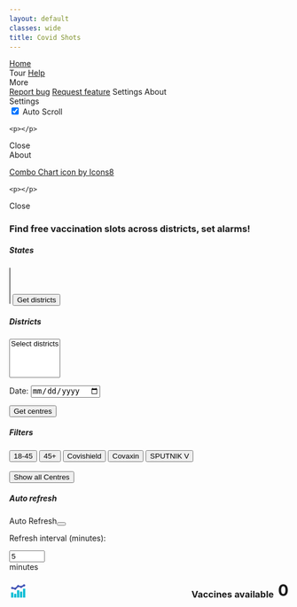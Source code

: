 ```yaml
---
layout: default
classes: wide
title: Covid Shots
---
```


<style>
.filter{}

#vaccinesAvailableNumBlock img {
    margin-right: auto; 
    justify-self: flex-start;
    width: 32px;
    border-radius: 8px;
    cursor: pointer;
}
</style>

<link rel="stylesheet" type="text/css" href="index.css">
<link rel="stylesheet" type="text/css" href="semantic.min.css">
<link rel="stylesheet" type="text/css" href="https://cdn.datatables.net/1.10.24/css/jquery.dataTables.min.css">
<link rel="stylesheet" type="text/css" href="https://unpkg.com/intro.js@3.4.0/minified/introjs.min.css">
<link rel="stylesheet" type="text/css" href="https://cdn.datatables.net/responsive/2.2.7/css/responsive.dataTables.min.css">
<link rel="stylesheet" type="text/css" href="https://cdn.datatables.net/buttons/1.7.0/css/buttons.dataTables.min.css">

<script src="https://code.jquery.com/jquery-3.5.1.min.js" crossorigin="anonymous"></script>
<script src="semantic.min.js"></script>
<script src="components/state.min.js"></script>
<script src="js/tablesort.js"></script>
<script src="js/tata.js"></script>
<script src="https://cdn.datatables.net/1.10.24/js/jquery.dataTables.min.js"></script>
<script src="https://cdn.datatables.net/1.10.24/js/dataTables.semanticui.min.js"></script>
<script src="https://cdn.datatables.net/responsive/2.2.7/js/dataTables.responsive.js"></script>
<script src="https://cdn.datatables.net/buttons/1.7.0/js/dataTables.buttons.min.js"></script>

<script src="https://unpkg.com/dayjs@1.8.21/dayjs.min.js"></script>
<script src="https://unpkg.com/dayjs@1.8.21/plugin/customParseFormat.js"></script>
<script>dayjs.extend(window.dayjs_plugin_customParseFormat);</script>

<script src="https://unpkg.com/intro.js@3.4.0/minified/intro.min.js"></script>


<!--START https://codepen.io/desirecode/pen/MJPJqV-->
<a href="#" id="scrollToTop" style="display: none; z-index:9999"><span></span></a>
<!--END-->

 <div class="ui top sidebar" id="topBar" style="display:none">
    <p id="AutoRefreshRecordGif">&nbsp;⬤</p>
    <p>&nbsp;Refreshing in </p>
    <p id="AutoRefreshRecordTimeRemaing"></p>
    <p>&nbsp;seconds </p>
  </div>

<div class="ui blue inverted menu">
  <a href="https://covidshots.in/?" class="item" target="_self" rel="noopener noreferrer">Home</a>
  <!--<a class="item"></a>-->
  <div class="right menu">
    <a class="item" id="siteTour">Tour</a>
    <a href="https://github.com/lihas/covidshots/blob/gh-pages/Readme.md" class="item" target="_blank" rel="noopener noreferrer">Help</a>
<!---->
  <div class="ui dropdown item" id="navbarMoreBtn">
    More
    <i class="dropdown icon"></i>
    <div class="menu">
      <a class="item" href="https://github.com/lihas/covidshots/issues" target="_blank" rel="noopener noreferrer"><i class="bug icon"></i>Report bug</a>
      <a class="item" href="https://github.com/lihas/covidshots/issues" target="_blank" rel="noopener noreferrer"><i class="magic icon"></i>Request feature</a>
      <a class="item" target="_blank" rel="noopener noreferrer" id="SettingsDialogButton"><i class="cog icon"></i>Settings</a>
      <a class="item" target="_blank" rel="noopener noreferrer" id="AboutDialogButton"><i class="info circle icon"></i>About</a>
    </div>
  </div>
<!---->
  </div>
</div>

<div class="ui modal" id="SettingsDialogModal">
  <div class="header">Settings</div>
  <div class="scrolling content">

  <div class="ui toggle checkbox" id="SettingAutoScroll">
  <input type="checkbox" name="public" checked="checked" id="SettingAutoScrollInput">
  <label title="When ON auto scrolls to table when results are available">Auto Scroll</label>
  </div>

    <p></p>
  </div>
  <div class="actions">
    <!--<div class="ui approve button">Approve</div>
    <div class="ui button">Neutral</div>-->
    <div class="ui cancel button">Close</div>
  </div>
</div>


<div class="ui modal" id="AboutDialogModal">
  <div class="header">About</div>
  <div class="scrolling content">

  <a href="https://icons8.com/icon/f35ivmW8y15E/combo-chart">Combo Chart icon by Icons8</a>

    <p></p>
  </div>
  <div class="actions">
    <!--<div class="ui approve button">Approve</div>
    <div class="ui button">Neutral</div>-->
    <div class="ui cancel button">Close</div>
  </div>
</div>

<h3 class="ui header">Find free vaccination slots across districts, set alarms!</h3>

<h5 class="ui header">States</h5>
<select name="states" multiple="" class="ui fluid dropdown" id="states">
</select>

<button class="ui primary button" id="getDistrictsBtn">
  Get districts
</button>

<h5 class="ui header">Districts</h5>
<select name="districts" multiple="" class="ui fluid dropdown disabled" id="districts">
    <option>Select districts</option>
</select>


<label for="dateInput">Date:</label>
<input type="date" id="dateInput" name="dateInput" />

<button class="ui primary button" id="getCentresBtn">
  Get centres
</button>


<h5 class="ui header">Filters</h5>
<button class="ui toggle button filter grey basic" id="filter_age_18_45">18-45</button>
<button class="ui toggle button filter grey basic" id="filter_age_45_plus">45+</button>
<button class="ui toggle button filter grey basic" id="filter_vaccine_covishield">Covishield</button>
<button class="ui toggle button filter grey basic" id="filter_vaccine_covaxin">Covaxin</button>
<button class="ui toggle button filter grey basic" id="filter_vaccine_sputnikv">SPUTNIK V</button>
<br /><br />
<button class="ui toggle button filter grey basic" id="filter_table_centres_show_all">Show all Centres</button>

<h5 class="ui header">Auto refresh</h5>

<div class="toggle ui animated button" tabindex="0" id="btn_auto_refresh" style="float:left">
      <div class="hidden content">Auto Refresh</div>
      <div class="visible content">
      <i class="big sync alternate icon"></i>
      </div>
</div>

<button class="circular ui icon button" id="alarm_vaccine">
  <i class="big bell slash icon" id="alarm_vaccine_icon"></i>
</button>

<br />

Refresh interval (minutes):
<div class="ui right labeled input disabled" id="input_auto_refresh_interval_parent">
<input type="number" placeholder="Enter time.." id="input_auto_refresh_interval" name="input_auto_refresh_interval" min="5" max="600" value="5">
<div class="ui basic label">
minutes
</div>
</div>

<br/>
<div style="display: flex; width: 100%;float: right;flex-direction: row; align-content: flex-end; align-items: flex-end;justify-items: flex-end;" id="vaccinesAvailableNumBlock">
<img src="images/icons8-combo-chart.gif" id="viewStatsImgBtn">
<h3 class="ui grey header" style="display:inline; margin:0;">Vaccines available &nbsp;</h3>
<h1 id="vaccinesAvailableNum" class="ui orange header" style="display:inline; margin:0;">0</h1>
</div>

<iframe id="viewStatsContent" framborder="0" scrolling="no" style="display:none">
</iframe>

<br />
<table id="centreList" class="display" width="100%"><thead></thead></table><!--https://stackoverflow.com/a/32484034/981766-->

<script src="index.js"></script>
